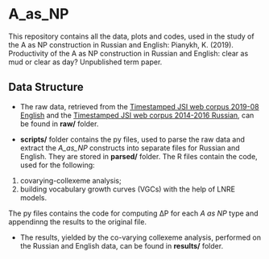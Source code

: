 # A_as_NP
This repository contains all the data, plots and codes, used in the study of the A as NP construction in Russian and English: Pianykh, K. (2019). Productivity of the A as NP construction in Russian and English: clear as mud or clear as day? Unpublished term paper.

## Data Structure
* The raw data, retrieved from the [Timestamped JSI web corpus 2019-08 English](https://www.sketchengine.eu/timestamped-english-corpus/) and the [Timestamped JSI web corpus 2014-2016 Russian](https://www.sketchengine.eu/timestamped-russian-corpus/), can be found in **raw/** folder.

* **scripts/** folder contains the py files, used to parse the raw data and extract the *A_as_NP* constructs into separate files for Russian and English. They are stored in **parsed/** folder. The R files contain the code, used for the following:
1. covarying-collexeme analysis;
2. building vocabulary growth curves (VGCs) with the help of LNRE models.

The py files contains the code for computing ΔP for each *A as NP* type and appendinng the results to the original file.

* The results, yielded by the co-varying collexeme analysis, performed on the Russian and English data, can be found in **results/** folder.
